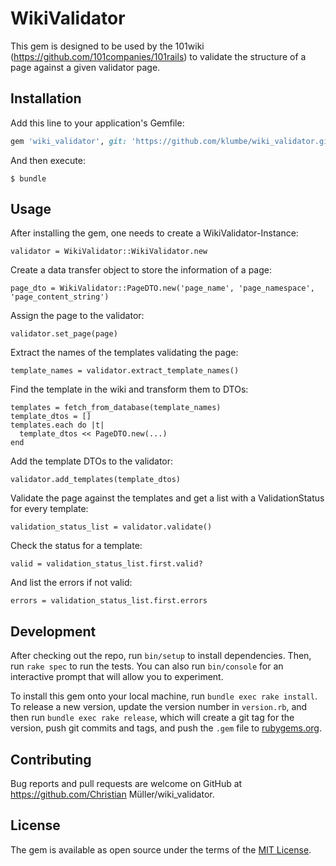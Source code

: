 # WikiValidator

This gem is designed to be used by the 101wiki (https://github.com/101companies/101rails) to validate the structure of a page against a given validator page.

## Installation

Add this line to your application's Gemfile:

```ruby
gem 'wiki_validator', git: 'https://github.com/klumbe/wiki_validator.git'
```

And then execute:

    $ bundle

## Usage

After installing the gem, one needs to create a WikiValidator-Instance:

    validator = WikiValidator::WikiValidator.new

Create a data transfer object to store the information of a page:

    page_dto = WikiValidator::PageDTO.new('page_name', 'page_namespace', 'page_content_string')

Assign the page to the validator:

    validator.set_page(page)

Extract the names of the templates validating the page:

    template_names = validator.extract_template_names()

Find the template in the wiki and transform them to DTOs:

    templates = fetch_from_database(template_names)
    template_dtos = []
    templates.each do |t|
      template_dtos << PageDTO.new(...)
    end

Add the template DTOs to the validator:

    validator.add_templates(template_dtos)

Validate the page against the templates and get a list with a ValidationStatus for every template:

    validation_status_list = validator.validate()

Check the status for a template:

    valid = validation_status_list.first.valid?

And list the errors if not valid:

    errors = validation_status_list.first.errors

## Development

After checking out the repo, run `bin/setup` to install dependencies. Then, run `rake spec` to run the tests. You can also run `bin/console` for an interactive prompt that will allow you to experiment.

To install this gem onto your local machine, run `bundle exec rake install`. To release a new version, update the version number in `version.rb`, and then run `bundle exec rake release`, which will create a git tag for the version, push git commits and tags, and push the `.gem` file to [rubygems.org](https://rubygems.org).

## Contributing

Bug reports and pull requests are welcome on GitHub at https://github.com/Christian Müller/wiki_validator.


## License

The gem is available as open source under the terms of the [MIT License](http://opensource.org/licenses/MIT).
